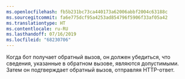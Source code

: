 ```yaml
---
ms.openlocfilehash: fb5b231bc73ca440173a62006abbf2004c63188c
ms.sourcegitcommit: fa6e775dcf95a4253ad854796f5906f33af05a42
ms.translationtype: HT
ms.contentlocale: ru-RU
ms.lasthandoff: 07/16/2019
ms.locfileid: "68230706"
---
```

Когда бот получает обратный вызов, он должен убедиться, что сведения, указанные в обратном вызове, являются допустимыми. Затем он подтверждает обратный вызов, отправляя HTTP-ответ. 